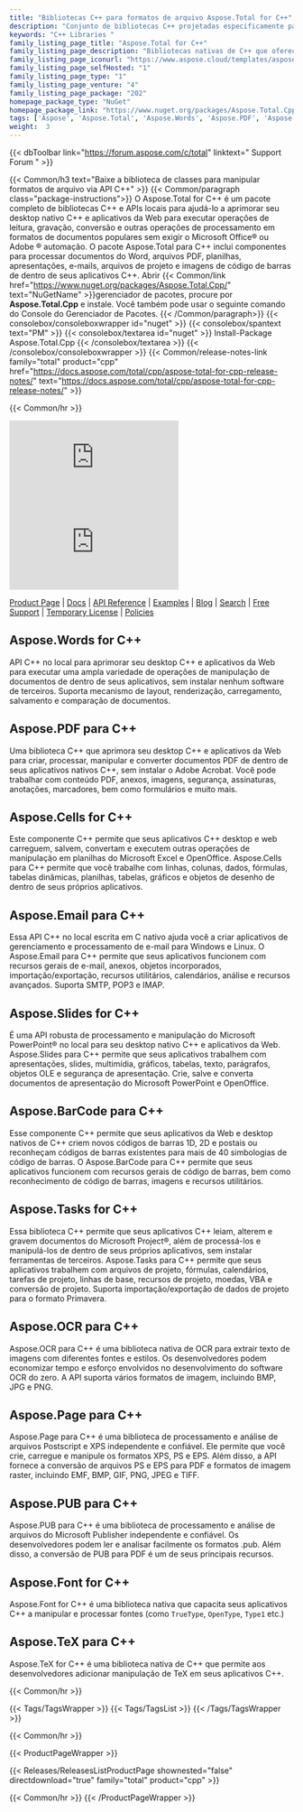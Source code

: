 ```yaml
---
title: "Bibliotecas C++ para formatos de arquivo Aspose.Total for C++"
description: "Conjunto de bibliotecas C++ projetadas especificamente para criar, manipular e converter formatos de arquivo populares do Microsoft Office e PDF sem exigir o Office ou o Adobe Automation. O pacote de API C++ também inclui uma biblioteca especializada para gerar e reconhecer etiquetas de código de barras a partir de imagens."
keywords: "C++ Libraries "
family_listing_page_title: "Aspose.Total for C++"
family_listing_page_description: "Bibliotecas nativas de C++ que oferecem a capacidade de criar, manipular, converter ou renderizar planilhas do Excel, apresentações do PowerPoint, mensagens de e-mail e arquivos PDF a partir de aplicativos C++. Ele também oferece a capacidade de extrair texto de imagens por meio da Biblioteca OCR C++ autônoma, bem como geração e reconhecimento de código de barras."
family_listing_page_iconurl: "https://www.aspose.cloud/templates/aspose/App_Themes/V3/images/total/272x272/aspose_total-for-cpp.png"
family_listing_page_selfHosted: "1"
family_listing_page_type: "1"
family_listing_page_venture: "4"
family_listing_page_package: "202"
homepage_package_type: "NuGet"
homepage_package_link: "https://www.nuget.org/packages/Aspose.Total.Cpp/"
tags: ['Aspose', 'Aspose.Total', 'Aspose.Words', 'Aspose.PDF', 'Aspose.Cells', 'Aspose.Email', 'Aspose.Slides', 'Aspose.BarCode', 'Aspose.Tasks', 'Aspose.OCR', 'Aspose.Page', 'Aspose.PUB', 'Aspose.Font', 'C++', 'CPP', 'Conholdate', 'Conholdate.Total']
weight:  3
---
```


{{< dbToolbar link="https://forum.aspose.com/c/total" linktext=" Support Forum " >}}

{{< Common/h3 text="Baixe a biblioteca de classes para manipular formatos de arquivo via API C++"  >}}
{{< Common/paragraph class="package-instructions">}}
O Aspose.Total for C++ é um pacote completo de bibliotecas C++ e APIs locais para ajudá-lo a aprimorar seu desktop nativo C++ e aplicativos da Web para executar operações de leitura, gravação, conversão e outras operações de processamento em formatos de documentos populares sem exigir o Microsoft Office® ou Adobe ® automação. O pacote Aspose.Total para C++ inclui componentes para processar documentos do Word, arquivos PDF, planilhas, apresentações, e-mails, arquivos de projeto e imagens de código de barras de dentro de seus aplicativos C++.
Abrir
{{< Common/link href="https://www.nuget.org/packages/Aspose.Total.Cpp/" text="NuGetName"  >}}gerenciador de pacotes, procure por <b>Aspose.Total.Cpp</b> e instale. Você também pode usar o seguinte comando do Console do Gerenciador de Pacotes.
{{< /Common/paragraph>}}
{{< consolebox/consoleboxwrapper id="nuget" >}}
   {{< consolebox/spantext text="PM" >}}
   {{< consolebox/textarea id="nuget" >}} Install-Package Aspose.Total.Cpp {{< /consolebox/textarea >}}
{{< /consolebox/consoleboxwrapper >}}
{{< Common/release-notes-link family="total" product="cpp" href="https://docs.aspose.com/total/cpp/aspose-total-for-cpp-release-notes/" text="https://docs.aspose.com/total/cpp/aspose-total-for-cpp-release-notes/"  >}}

{{< Common/hr >}}

![Version](https://img.shields.io/nuget/v/Aspose.Total.Cpp) ![Nuget](https://img.shields.io/nuget/dt/Aspose.Total.Cpp)

[Product Page](https://products.aspose.com/total/cpp/) | [Docs](https://docs.aspose.com/total/cpp/) | [API Reference](https://reference.aspose.com/) | [Examples](http://aspose.github.io/) | [Blog](https://blog.aspose.com/) | [Search](https://search.aspose.com/) | [Free Support](https://forum.aspose.com/) | [Temporary License](https://purchase.aspose.com/temporary-license) | [Policies](https://purchase.aspose.com/policies)

## Aspose.Words for C++

API C++ no local para aprimorar seu desktop C++ e aplicativos da Web para executar uma ampla variedade de operações de manipulação de documentos de dentro de seus aplicativos, sem instalar nenhum software de terceiros. Suporta mecanismo de layout, renderização, carregamento, salvamento e comparação de documentos.

## Aspose.PDF para C++

Uma biblioteca C++ que aprimora seu desktop C++ e aplicativos da Web para criar, processar, manipular e converter documentos PDF de dentro de seus aplicativos nativos C++, sem instalar o Adobe Acrobat. Você pode trabalhar com conteúdo PDF, anexos, imagens, segurança, assinaturas, anotações, marcadores, bem como formulários e muito mais.

## Aspose.Cells for C++

Este componente C++ permite que seus aplicativos C++ desktop e web carreguem, salvem, convertam e executem outras operações de manipulação em planilhas do Microsoft Excel e OpenOffice. Aspose.Cells para C++ permite que você trabalhe com linhas, colunas, dados, fórmulas, tabelas dinâmicas, planilhas, tabelas, gráficos e objetos de desenho de dentro de seus próprios aplicativos.

## Aspose.Email para C++

Essa API C++ no local escrita em C nativo ajuda você a criar aplicativos de gerenciamento e processamento de e-mail para Windows e Linux. O Aspose.Email para C++ permite que seus aplicativos funcionem com recursos gerais de e-mail, anexos, objetos incorporados, importação/exportação, recursos utilitários, calendários, análise e recursos avançados. Suporta SMTP, POP3 e IMAP.

## Aspose.Slides for C++

É uma API robusta de processamento e manipulação do Microsoft PowerPoint® no local para seu desktop nativo C++ e aplicativos da Web. Aspose.Slides para C++ permite que seus aplicativos trabalhem com apresentações, slides, multimídia, gráficos, tabelas, texto, parágrafos, objetos OLE e segurança de apresentação. Crie, salve e converta documentos de apresentação do Microsoft PowerPoint e OpenOffice.

## Aspose.BarCode para C++

Esse componente C++ permite que seus aplicativos da Web e desktop nativos de C++ criem novos códigos de barras 1D, 2D e postais ou reconheçam códigos de barras existentes para mais de 40 simbologias de código de barras. O Aspose.BarCode para C++ permite que seus aplicativos funcionem com recursos gerais de código de barras, bem como reconhecimento de código de barras, imagens e recursos utilitários.

## Aspose.Tasks for C++

Essa biblioteca C++ permite que seus aplicativos C++ leiam, alterem e gravem documentos do Microsoft Project®, além de processá-los e manipulá-los de dentro de seus próprios aplicativos, sem instalar ferramentas de terceiros. Aspose.Tasks para C++ permite que seus aplicativos trabalhem com arquivos de projeto, fórmulas, calendários, tarefas de projeto, linhas de base, recursos de projeto, moedas, VBA e conversão de projeto. Suporta importação/exportação de dados de projeto para o formato Primavera.

## Aspose.OCR para C++

Aspose.OCR para C++ é uma biblioteca nativa de OCR para extrair texto de imagens com diferentes fontes e estilos. Os desenvolvedores podem economizar tempo e esforço envolvidos no desenvolvimento do software OCR do zero. A API suporta vários formatos de imagem, incluindo BMP, JPG e PNG.

## Aspose.Page para C++

Aspose.Page para C++ é uma biblioteca de processamento e análise de arquivos Postscript e XPS independente e confiável. Ele permite que você crie, carregue e manipule os formatos XPS, PS e EPS. Além disso, a API fornece a conversão de arquivos PS e EPS para PDF e formatos de imagem raster, incluindo EMF, BMP, GIF, PNG, JPEG e TIFF.

## Aspose.PUB para C++

Aspose.PUB para C++ é uma biblioteca de processamento e análise de arquivos do Microsoft Publisher independente e confiável. Os desenvolvedores podem ler e analisar facilmente os formatos .pub. Além disso, a conversão de PUB para PDF é um de seus principais recursos.

## Aspose.Font for C++

Aspose.Font for C++ é uma biblioteca nativa que capacita seus aplicativos C++ a manipular e processar fontes (como `TrueType`, `OpenType`, `Type1` etc.)

## Aspose.TeX para C++

Aspose.TeX for C++ é uma biblioteca nativa de C++ que permite aos desenvolvedores adicionar manipulação de TeX em seus aplicativos C++.

{{< Common/hr >}}

{{< Tags/TagsWrapper >}}
 {{< Tags/TagsList >}}
{{< /Tags/TagsWrapper >}}

{{< Common/hr >}}

{{< ProductPageWrapper >}}
<!-- ReleasesListProductPage-->
   {{< Releases/ReleasesListProductPage shownested="false"  directdownload="true" family="total" product="cpp" >}}
<!-- /ReleasesListProductPage-->
{{< Common/hr >}}
{{< /ProductPageWrapper >}}

